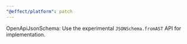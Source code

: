 ```yaml
---
"@effect/platform": patch
---
```


OpenApiJsonSchema: Use the experimental `JSONSchema.fromAST` API for implementation.

